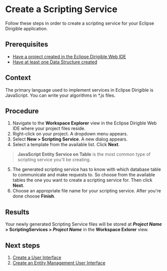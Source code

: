 # Create a Scripting Service

Follow these steps in order to create a scripting service for your Eclipse Dirigible application.

## Prerequisites

* [Have a project created in the Eclipse Dirigible Web IDE][3]
* [Have at least one Data Structure created][4]

## Context

The primary language used to implement services in Eclipse Dirigible is JavaScript. You can write your algorithms in *\*.js* files.

## Procedure


1. Navigate to the **Workspace Explorer** view in the Eclipse Dirigble Web IDE where your project files reside.
2. Right-click on your project. A dropdown menu appears.
3. Select **New > Scripting Service**. A new dialog appears.
4. Select a template from the available list. Click **Next**.

  > **JavaScript Entity Service on Table** is the most common type of scripting service you'll be creating.

5. The generated scripting service has to know with which database table to communicate and make requests to. So choose from the available tables the one you want to create a scripting service for. Then click **Next**.
6. Choose an appropriate file name for your scripting service. After you're done choose **Finish**.


## Results

Your newly generated Scripting Service files will be stored at <b>*Project Name* > ScriptingServices > *Project Name*</b> in the **Workspace Exlorer** view.


## Next steps

1. [Create a User Interface][1]
2. [Create an Entity Management User Interface][2]

[1]: https://github.com/dirigiblelabs/curriculum/tree/master/NikolayMateev/WrittenDocumentation/Dirigible-Basics/UserInterfaces.md
[2]: https://github.com/dirigiblelabs/curriculum/tree/master/NikolayMateev/WrittenDocumentation/Dirigible-Basics/ManagingEntityTemplates.md
[3]: https://github.com/dirigiblelabs/curriculum/tree/master/NikolayMateev/WrittenDocumentation/Dirigible-Basics/ProjectCreation.md
[4]: https://github.com/dirigiblelabs/curriculum/tree/master/NikolayMateev/WrittenDocumentation/Dirigible-Basics/DataStructures.md
